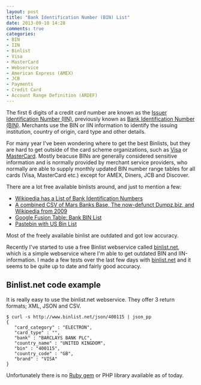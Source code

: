 ```yaml
---
layout: post
title: "Bank Identification Number (BIN) List"
date: 2013-09-10 14:28
comments: true
categories: 
- BIN
- IIN
- Binlist
- Visa
- MasterCard
- Webservice
- American Express (AMEX)
- JCB
- Payments
- Credit Card
- Account Range Definition (ARDEF)
---
```


The first 6 digits of a credit card number are known as the [Issuer
Identification Number (IIN)][1], previously known as [Bank Identification Number
(BIN)][1]. Merchants use the BIN or IIN information to identify the issuing
institution, country of origin, card type and other details.

For many year I've been wondering where to get the best Binlists, but they are
hard to get outside of the card scheme organizations, such as [Visa][8] or
[MasterCard][9]. Mostly beacuse BINs are generally considered sensitive information
and is normally provided by merchant service providers, who normally are able
to supply monthly updated BIN number range tables for all cards (Visa,
MasterCard etc.) except for AMEX, Diners, JCB and Discover.

There are a lot free available binlists around, and just to mention a few:

* [Wikipedia has a List of Bank Identification Numbers][2]
* [A combined CSV of Mars Banks Base, The now-defunct Dumpz.biz, and Wikipedia from 2009][3]
* [Google Fusion Table: Bank BIN List][5]
* [Pastebin with US Bin List][6]

Most of the freely available binlist are outdated and got low accuracy.

Recently I've started to use a free Binlist webservice called [binlist.net][4],
which is a simple webservice where I'm able to get outdated BIN and
IIN-information. I made a few tests over the last few days with
[binlist.net][4] and it seems to be quite up to date and fairly good accuracy.

## Binlist.net code example

It is really easy to use the binlist.net webservice. They offer 3 return
formats; XML, JSON and CSV.

```
$ curl -s http://www.binlist.net/json/400115 | json_pp
{
   "card_category" : "ELECTRON",
   "card_type" : "",
   "bank" : "BARCLAYS BANK PLC",
   "country_name" : "UNITED KINGDOM",
   "bin" : "400115",
   "country_code" : "GB",
   "brand" : "VISA"
}
```

Unfortunately there is no [Ruby gem][7] or PHP library available as of today.


[1]: http://en.wikipedia.org/wiki/Credit_card_number
[2]: http://en.wikipedia.org/wiki/List_of_Issuer_Identification_Numbers
[3]: http://elliottback.com/wp/bank-identification-number-bin-list/
[4]: http://www.binlist.net/
[5]: https://www.google.com/fusiontables/DataSource?docid=1QQScVqT46tTQ18pyqls3WbwJ740ouzK_65C6cw
[6]: http://pastebin.com/qN3EeGZM
[7]: http://rubygems.org/
[8]: http://en.wikipedia.org/wiki/Visa_Inc.
[9]: http://en.wikipedia.org/wiki/MasterCard
